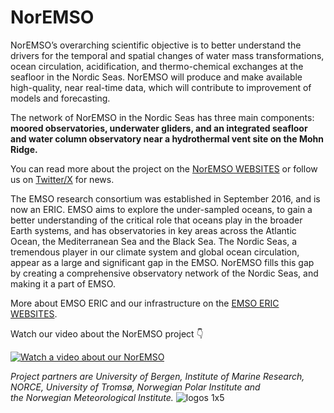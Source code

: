 # NorEMSO

NorEMSO’s overarching scientific objective is to better understand the drivers for the temporal and spatial changes of water mass transformations, ocean circulation, acidification, and thermo-chemical exchanges at the seafloor in the Nordic Seas. NorEMSO will 
produce and make available high-quality, near real-time data, which will contribute to improvement of models and forecasting.

The network of NorEMSO in the Nordic Seas has three main components: 
**moored observatories, underwater gliders, and an integrated seafloor and water column observatory near a hydrothermal vent site on the Mohn Ridge.**

You can read more about the project on the [NorEMSO WEBSITES](https://www.uib.no/en/noremso) or follow us on [Twitter/X](https://x.com/nor_emso) for news.


The EMSO research consortium was established in September 2016, and is now an ERIC. EMSO aims to explore the under-sampled oceans, to gain a better understanding of the critical role that oceans play in the broader Earth systems, and has observatories in key areas across the Atlantic Ocean, the Mediterranean Sea and the Black Sea. The Nordic Seas, a tremendous player in our climate system and global ocean circulation, appear as a large and significant gap in the EMSO. NorEMSO fills this gap by creating a comprehensive observatory network of the Nordic Seas, and making it a part of EMSO.

More about EMSO ERIC and our infrastructure on the [EMSO ERIC WEBSITES](https://emso.eu/observatories-node/nordic-seas/).

Watch our video about the NorEMSO project :point_down:

[![Watch a video about our NorEMSO](https://github.com/user-attachments/assets/07b74150-68ee-4a7a-97e5-45b5d89c869a)](https://www.youtube.com/watch?v=I1cUssnRT_Q)

*Project partners are University of Bergen, Institute of Marine Research, NORCE, University of Tromsø, Norwegian Polar Institute and   
the Norwegian Meteorological Institute.*
![logos 1x5](https://github.com/user-attachments/assets/2b99f69f-7573-4fac-acf7-4309a083772e)
